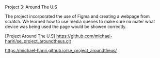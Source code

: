 Project 3: Around The U.S

The project incorporated the use of Figma and creating a webpage from scratch. We learned how to use media queries to make sure no mater what device was being used the page would be showen correctly.

[Project Around The U.S] https://github.com/michael-hariri/se_project_aroundtheus.git

https://michael-hariri.github.io/se_project_aroundtheus/
